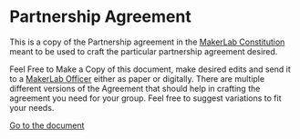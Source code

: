 # Partnership Agreement

This is a copy of the Partnership agreement in the [MakerLab Constitution](../MakerLab%20Constitution/active_constitution.md) meant to be used to craft the particular partnership agreement desired.

Feel Free to Make a Copy of this document, make desired edits and send it to a [MakerLab Officer](../current_officers.md#current-officers) either as paper or digitally. There are multiple different versions of the Agreement that should help in crafting the agreement you need for your group. Feel free to suggest variations to fit your needs.

[Go to the document](https://docs.google.com/document/d/1tdofLE_XqrChhrnSyy934WeVAHlSzD1Y7GTJ7MquUtc/edit?usp=sharing)

